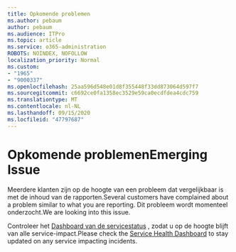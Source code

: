 ```yaml
---
title: Opkomende problemen
ms.author: pebaum
author: pebaum
ms.audience: ITPro
ms.topic: article
ms.service: o365-administration
ROBOTS: NOINDEX, NOFOLLOW
localization_priority: Normal
ms.custom:
- "1965"
- "9000337"
ms.openlocfilehash: 25aa596d548e01d8f355448f33dd873064d597f7
ms.sourcegitcommit: c6692ce0fa1358ec3529e59ca0ecdfdea4cdc759
ms.translationtype: MT
ms.contentlocale: nl-NL
ms.lasthandoff: 09/15/2020
ms.locfileid: "47797687"
---
```

# <a name="emerging-issue"></a><span data-ttu-id="574bc-102">Opkomende problemen</span><span class="sxs-lookup"><span data-stu-id="574bc-102">Emerging Issue</span></span>

<span data-ttu-id="574bc-103">Meerdere klanten zijn op de hoogte van een probleem dat vergelijkbaar is met de inhoud van de rapporten.</span><span class="sxs-lookup"><span data-stu-id="574bc-103">Several customers have complained about a problem similar to what you are reporting.</span></span> <span data-ttu-id="574bc-104">Dit probleem wordt momenteel onderzocht.</span><span class="sxs-lookup"><span data-stu-id="574bc-104">We are looking into this issue.</span></span>

<span data-ttu-id="574bc-105">Controleer het [Dashboard van de servicestatus](https://admin.microsoft.com/adminportal/home#/servicehealth) , zodat u op de hoogte blijft van alle service-impact.</span><span class="sxs-lookup"><span data-stu-id="574bc-105">Please check the [Service Health Dashboard](https://admin.microsoft.com/adminportal/home#/servicehealth) to stay updated on any service impacting incidents.</span></span>